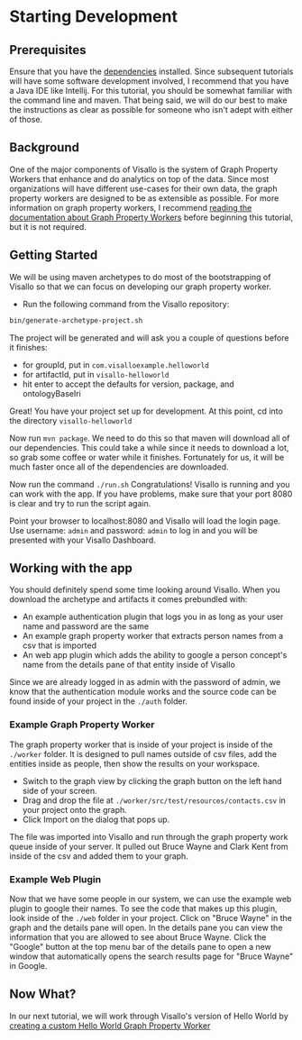 # Starting Development

## Prerequisites

Ensure that you have the [dependencies](../getting-started/dependencies.md) installed.  Since subsequent tutorials will have some software development involved, I recommend that you have a Java IDE like Intellij.  For this tutorial, you should be somewhat familiar with the command line and maven.  That being said, we will do our best to make the instructions as clear as possible for someone who isn't adept with either of those.

## Background

One of the major components of Visallo is the system of Graph Property Workers that enhance and do analytics on top of the data.  Since most organizations will have different use-cases for their own data, the graph property workers are designed to be as extensible as possible.  For more information on graph property workers, I recommend [reading the documentation about Graph Property Workers](../extension-points/back-end/graphpropertyworkers.md) before beginning this tutorial, but it is not required.  

## Getting Started

We will be using maven archetypes to do most of the bootstrapping of Visallo so that we can focus on developing our graph property worker.

* Run the following command from the Visallo repository:

```bash
bin/generate-archetype-project.sh
```

The project will be generated and will ask you a couple of questions before it finishes:

* for groupId, put in ```com.visalloexample.helloworld```
* for artifactId, put in ```visallo-helloworld```
* hit enter to accept the defaults for version, package, and ontologyBaseIri

Great!  You have your project set up for development.  At this point, cd into the directory ```visallo-helloworld```

Now run ```mvn package```.  We need to do this so that maven will download all of our dependencies.  This could take a while since it needs to download a lot, so grab some coffee or water while it finishes.  Fortunately for us, it will be much faster once all of the dependencies are downloaded.

Now run the command ```./run.sh```  Congratulations!  Visallo is running and you can work with the app.  If you have problems, make sure that your port 8080 is clear and try to run the script again.

Point your browser to localhost:8080 and Visallo will load the login page.  Use username: ```admin``` and password: ```admin``` to log in and you will be presented with your Visallo Dashboard.

## Working with the app

You should definitely spend some time looking around Visallo.  When you download the archetype and artifacts it comes prebundled with:

* An example authentication plugin that logs you in as long as your user name and password are the same
* An example graph property worker that extracts person names from a csv that is imported
* An web app plugin which adds the ability to google a person concept's name from the details pane of that entity inside of Visallo

Since we are already logged in as admin with the password of admin, we know that the authentication module works and the source code can be found inside of your project in the ```./auth``` folder.

### Example Graph Property Worker

The graph property worker that is inside of your project is inside of the ```./worker``` folder.  It is designed to pull names outside of csv files, add the entities inside as people, then show the results on your workspace. 

* Switch to the graph view by clicking the graph button on the left hand side of your screen.
* Drag and drop the file at ```./worker/src/test/resources/contacts.csv``` in your project onto the graph.
* Click Import on the dialog that pops up.

The file was imported into Visallo and run through the graph property work queue inside of your server.  It pulled out Bruce Wayne and Clark Kent from inside of the csv and added them to your graph.

### Example Web Plugin

Now that we have some people in our system, we can use the example web plugin to google their names.  To see the code that makes up this plugin, look inside of the ```./web``` folder in your project.  Click on "Bruce Wayne" in the graph and the details pane will open.  In the details pane you can view the information that you are allowed to see about Bruce Wayne.  Click the "Google" button at the top menu bar of the details pane to open a new window that automatically opens the search results page for "Bruce Wayne" in Google.  

## Now What?

In our next tutorial, we will work through Visallo's version of Hello World  by [creating a custom Hello World Graph Property Worker](helloworldgpw.md)
